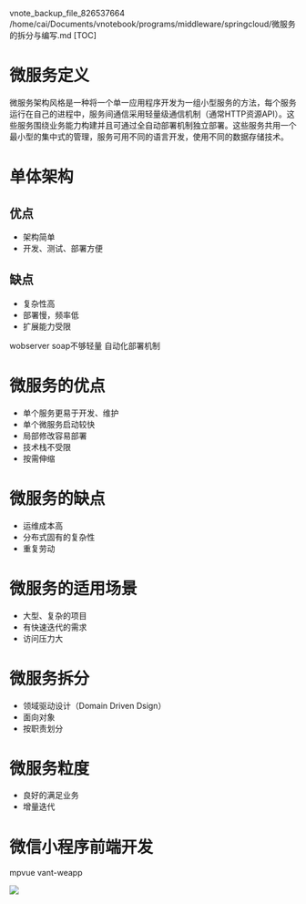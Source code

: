 vnote_backup_file_826537664 /home/cai/Documents/vnotebook/programs/middleware/springcloud/微服务的拆分与编写.md
[TOC]

# 微服务定义
微服务架构风格是一种将一个单一应用程序开发为一组小型服务的方法，每个服务运行在自己的进程中，服务间通信采用轻量级通信机制（通常HTTP资源API）。这些服务围绕业务能力构建并且可通过全自动部署机制独立部署。这些服务共用一个最小型的集中式的管理，服务可用不同的语言开发，使用不同的数据存储技术。

# 单体架构
## 优点
+ 架构简单
+ 开发、测试、部署方便
## 缺点
+ 复杂性高
+ 部署慢，频率低
+ 扩展能力受限

wobserver soap不够轻量
自动化部署机制

# 微服务的优点
+ 单个服务更易于开发、维护
+ 单个微服务启动较快
+ 局部修改容易部署
+ 技术栈不受限
+ 按需伸缩

# 微服务的缺点
+ 运维成本高
+ 分布式固有的复杂性
+ 重复劳动

# 微服务的适用场景
+ 大型、复杂的项目
+ 有快速迭代的需求
+ 访问压力大

# 微服务拆分
+ 领域驱动设计（Domain Driven Dsign）
+ 面向对象
+ 按职责划分

# 微服务粒度
+ 良好的满足业务
+ 增量迭代

# 微信小程序前端开发
mpvue
vant-weapp




![](_v_images/20200229194401111_1857629239.png)